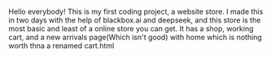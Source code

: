 Hello everybody! This is my first coding project, a website store. I made this in two days with the help of blackbox.ai and deepseek, and this store is the most basic and least of a online store you can get. It has a shop, working cart, and a new arrivals page(Which isn't good) with home which is nothing worth thna a renamed cart.html 
